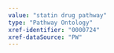 ```yaml
---
value: "statin drug pathway"
type: "Pathway Ontology"
xref-identifier: "0000724"
xref-dataSource: "PW"
---
```


